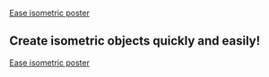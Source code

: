 [Ease isometric poster](src/img/ease_isometric_poster.jpg)

## Create isometric objects quickly and easily!

[Ease isometric poster](src/img/ease-isometric-interface.jpg)